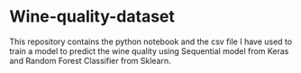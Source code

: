 # Wine-quality-dataset
This repository contains the python notebook and the csv file I have used to train a model to predict the wine quality using Sequential model from Keras and Random Forest Classifier from Sklearn.
